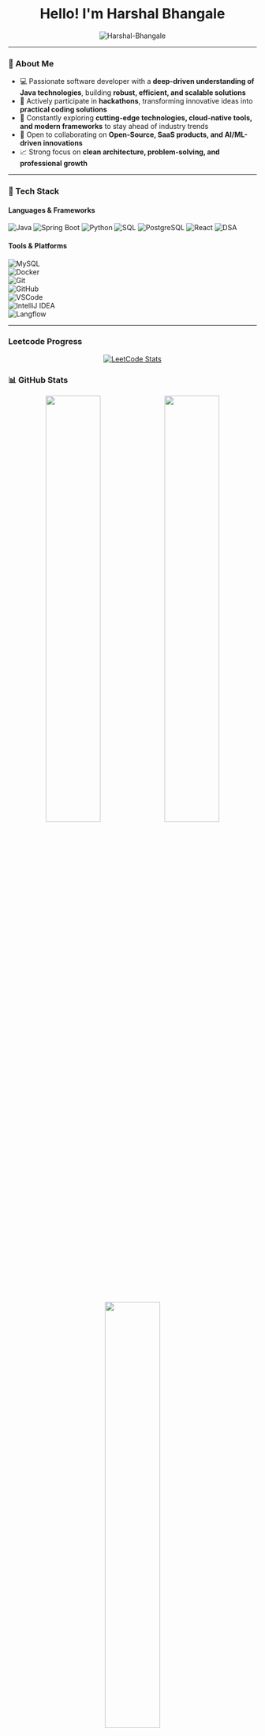 <!-- GitHub Profile README for Anis196 -->

<h1 align="center">Hello! I'm Harshal Bhangale</h1>
<!-- <h3 align="center">Visionary Strategist of Multidimensional Backend Synergy and Cognitive API Integration for Enterprise-Grade Innovation Amplification. Catalyzes the convergence of GPU-optimized algorithmic paradigms and real-time data orchestration ecosystems to propel open-source community synergistics and DevOps operational excellence through the Omni-Dynamic CodeVantage Collective. Formerly Chief Architect of Relational Data Coherence at the Global Alliance for Computational Vision Scalability and Agile Architectural Proliferation. Senior Executive Lead of Transformative SaaS Enablement at NexusCore Enterprises </h3> -->

<!-- <p align="center">
  <a href="https://git.io/typing-svg"><img src="https://readme-typing-svg.herokuapp.com?font=Press+Start+2P&pause=1000&center=true&vCenter=true&width=435&lines=Technology+Enthusiast;Software+Developer;President+of+ACM+RSCOE;Teacher%2FMentor" alt="Typing SVG" /></a>
</p> -->

<p align="center">
  <img src="https://komarev.com/ghpvc/?username=Harshal-Bhangale&label=Profile%20views&color=0e75b6&style=flat" alt="Harshal-Bhangale" />
</p>

---

### 🚀 About Me  
- 💻 Passionate software developer with a **deep-driven understanding of Java technologies**, building **robust, efficient, and scalable solutions**  
- 🎯 Actively participate in **hackathons**, transforming innovative ideas into **practical coding solutions**  
- 🌱 Constantly exploring **cutting-edge technologies, cloud-native tools, and modern frameworks** to stay ahead of industry trends  
- 🤝 Open to collaborating on **Open-Source, SaaS products, and AI/ML-driven innovations**  
- 📈 Strong focus on **clean architecture, problem-solving, and professional growth**  

---

### 🧰 Tech Stack

#### Languages & Frameworks  
![Java](https://img.shields.io/badge/Java-ED8B00?style=for-the-badge&logo=openjdk&logoColor=white)
![Spring Boot](https://img.shields.io/badge/SpringBoot-6DB33F?style=for-the-badge&logo=springboot&logoColor=white)
![Python](https://img.shields.io/badge/Python-3776AB?style=for-the-badge&logo=python&logoColor=white)
![SQL](https://img.shields.io/badge/SQL-005C84?style=for-the-badge&logo=sql&logoColor=white)
![PostgreSQL](https://img.shields.io/badge/PostgreSQL-336791?style=for-the-badge&logo=postgresql&logoColor=white)
![React](https://img.shields.io/badge/React-20232A?style=for-the-badge&logo=react&logoColor=61DAFB)
![DSA](https://img.shields.io/badge/DSA-Algorithmic%20Problem%20Solving-blueviolet?style=for-the-badge)

#### Tools & Platforms  
![MySQL](https://img.shields.io/badge/MySQL-005C84?style=for-the-badge&logo=mysql&logoColor=white)  
![Docker](https://img.shields.io/badge/Docker-2496ED?style=for-the-badge&logo=docker&logoColor=white)  
![Git](https://img.shields.io/badge/Git-F05032?style=for-the-badge&logo=git&logoColor=white)  
![GitHub](https://img.shields.io/badge/GitHub-181717?style=for-the-badge&logo=github&logoColor=white)  
![VSCode](https://img.shields.io/badge/VS%20Code-007ACC?style=for-the-badge&logo=visual-studio-code&logoColor=white)  
![IntelliJ IDEA](https://img.shields.io/badge/IntelliJ%20IDEA-000000?style=for-the-badge&logo=intellijidea&logoColor=white)  
![Langflow](https://img.shields.io/badge/Langflow-FF6F00?style=for-the-badge&logo=ai&logoColor=white)  


---
### Leetcode Progress
<div align="center"> 
  <a href="https://leetcode.com/u/Harshal-Bhangale/" target="_blank"> <img src="https://leetcard.jacoblin.cool/Harshal-Bhangale?theme=chartreuse&font=Poppins&ext=heatmap" alt="LeetCode Stats" /> </a> 
</div>

### 📊 GitHub Stats  

<div align="center">

  <!-- Overall GitHub Stats -->
  <img src="https://github-readme-stats.vercel.app/api?username=Harshal-Bhangale&show_icons=true&theme=radical&hide_border=true" width="47%"/>  

  <!-- Streak Stats -->
  <img src="https://github-readme-streak-stats.herokuapp.com/?user=Harshal-Bhangale&theme=radical&hide_border=true" width="47%"/>  

  <!-- Top Languages -->
  <img src="https://github-readme-stats.vercel.app/api/top-langs/?username=Harshal-Bhangale&layout=compact&theme=radical&hide_border=true" width="47%"/>  

</div>

---

### 📫 Let's Connect

[![LinkedIn](https://img.shields.io/badge/LinkedIn-0077B5?style=flat-square&logo=linkedin&logoColor=white)](https://www.linkedin.com/in/harshal-bhangale-5b803623a/)
[![Email](https://img.shields.io/badge/Email-D14836?style=flat-square&logo=gmail&logoColor=white)](mailto:harshalbhangale90@gmail.com)

<!-- [![Portfolio](https://img.shields.io/badge/Portfolio-000000?style=flat-square&logo=github&logoColor=white)](https://yourportfolio.link) -->

---

<!-- Optional: Footer or Credits -->
 Thanks for visiting my profile!

